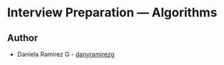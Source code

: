 # Interview Preparation ― Algorithms

## Author
* Daniela Ramirez G - [danyramirezg](https://github.com/danyramirezg)
